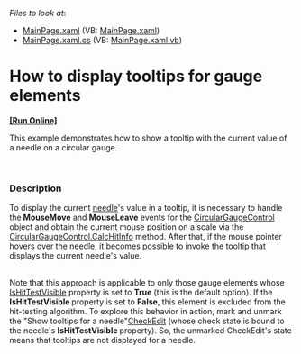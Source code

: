 <!-- default file list -->
*Files to look at*:

* [MainPage.xaml](./CS/DXGauges_Show_Tooltips/MainPage.xaml) (VB: [MainPage.xaml](./VB/DXGauges_Show_Tooltips/MainPage.xaml))
* [MainPage.xaml.cs](./CS/DXGauges_Show_Tooltips/MainPage.xaml.cs) (VB: [MainPage.xaml.vb](./VB/DXGauges_Show_Tooltips/MainPage.xaml.vb))
<!-- default file list end -->
# How to display tooltips for gauge elements
<!-- run online -->
**[[Run Online]](https://codecentral.devexpress.com/e3413)**
<!-- run online end -->


<p>This example demonstrates how to show a tooltip with the current value of a needle on a circular gauge.</p><br />



<h3>Description</h3>

<p>To display the current <a href="http://help.devexpress.com/#Silverlight/CustomDocument5619"><u>needle</u></a>&#39;s value in a tooltip, it is necessary to handle the<strong> MouseMove</strong> and <strong>MouseLeave</strong> events for the <a href="http://help.devexpress.com/#Silverlight/clsDevExpressXpfGaugesCircularGaugeControltopic"><u>CircularGaugeControl</u></a> object and obtain the current mouse position on a scale via the <a href="http://help.devexpress.com/#Silverlight/DevExpressXpfGaugesCircularGaugeControl_CalcHitInfotopic"><u>CircularGaugeControl.CalcHitInfo</u></a> method. After that, if the mouse pointer hovers over the needle, it becomes possible to invoke the tooltip that displays the current needle&#39;s value.</p><p><br />
Note that this approach is applicable to only those gauge elements whose <a href="http://help.devexpress.com/#Silverlight/DevExpressXpfGaugesValueIndicatorBase_IsHitTestVisibletopic"><u>IsHitTestVisible</u></a> property is set to <strong>True </strong>(this is the default option). If the <strong>IsHitTestVisible </strong>property is set to <strong>False</strong>, this element is excluded from the hit-testing algorithm. To explore this behavior in action, mark and unmark the &quot;Show tooltips for a needle&quot;<a href="http://help.devexpress.com/#Silverlight/clsDevExpressXpfEditorsCheckEdittopic"><u>CheckEdit</u></a> (whose check state is bound to the needle&#39;s <strong>IsHitTestVisible </strong>property). So, the unmarked CheckEdit&#39;s state means that tooltips are not displayed for a needle. </p><br />


<br/>


